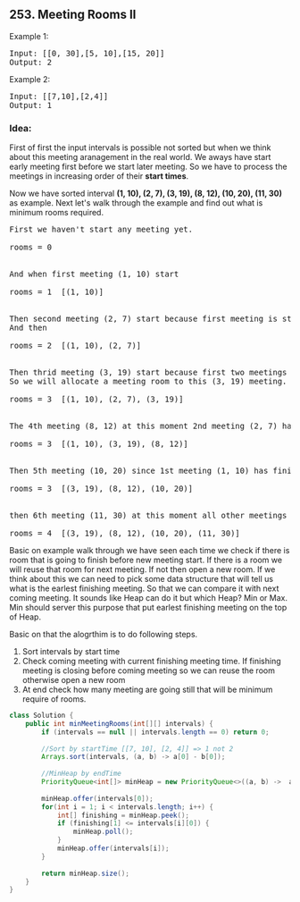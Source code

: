 ## 253. Meeting Rooms II

Example 1:
<pre>
Input: [[0, 30],[5, 10],[15, 20]]
Output: 2
</pre>

Example 2:
<pre>
Input: [[7,10],[2,4]]
Output: 1
</pre>

### Idea:
First of first the input intervals is possible not sorted but when we think about this meeting aranagement in the real world.
We aways have start early meeting first before we start later meeting. So we have to process the meetings in increasing order of their **start times**.

Now we have sorted interval **(1, 10), (2, 7), (3, 19), (8, 12), (10, 20), (11, 30)** as example. Next let's walk through the example and find out what is minimum rooms required.

<pre>
First we haven't start any meeting yet.   

rooms = 0


And when first meeting (1, 10) start      

rooms = 1  [(1, 10)]


Then second meeting (2, 7) start because first meeting is still ongoing we have to allocated a new room for second meeting.
And then                    

rooms = 2  [(1, 10), (2, 7)]


Then thrid meeting (3, 19) start because first two meetings are ongoing. One meeting is due to finish at time = 7 and another one ate time = 10.
So we will allocate a meeting room to this (3, 19) meeting.

rooms = 3  [(1, 10), (2, 7), (3, 19)]

                                     
The 4th meeting (8, 12) at this moment 2nd meeting (2, 7) has finished. So we can let 4th meeting use their room.                                    

rooms = 3  [(1, 10), (3, 19), (8, 12)]


Then 5th meeting (10, 20) since 1st meeting (1, 10) has finished. So we can let 5th meeting use their room.

rooms = 3  [(3, 19), (8, 12), (10, 20)]


then 6th meeting (11, 30) at this moment all other meetings are ongoing they are finishing at 12, 19 and 20. So that we have allocate a new room for it.

rooms = 4  [(3, 19), (8, 12), (10, 20), (11, 30)]
</pre>

Basic on example walk through we have seen each time we check if there is room that is going to finish before new meeting start.
If there is a room we will reuse that room for next meeting. If not then open a new room. If we think about this we can need to pick some data structure
that will tell us what is the earlest finishing meeting. So that we can compare it with next coming meeting. It sounds like Heap can do it but which Heap? Min or Max.
Min should server this purpose that put earlest finishing meeting on the top of Heap.

Basic on that the alogrthim is to do following steps.
1) Sort intervals by start time
2) Check coming meeting with current finishing meeting time. If finishing meeting is closing before coming meeting so we can reuse the room otherwise open a new room
3) At end check how many meeting are going still that will be minimum require of rooms.



```java
class Solution {
    public int minMeetingRooms(int[][] intervals) {
        if (intervals == null || intervals.length == 0) return 0;
        
        //Sort by startTime [[7, 10], [2, 4]] => 1 not 2
        Arrays.sort(intervals, (a, b) -> a[0] - b[0]);
        
        //MinHeap by endTime
        PriorityQueue<int[]> minHeap = new PriorityQueue<>((a, b) ->  a[1] - b[1]);
        
        minHeap.offer(intervals[0]);        
        for(int i = 1; i < intervals.length; i++) {
            int[] finishing = minHeap.peek();
            if (finishing[1] <= intervals[i][0]) {
                minHeap.poll();
            }
            minHeap.offer(intervals[i]);
        }
        
        return minHeap.size();
    }
}
```
